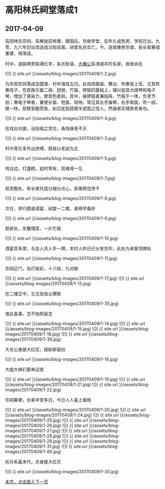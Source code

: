 高阳林氏祠堂落成1
========================

2017-04-09
------------------------
高阳林氏宗祠，系解放前修建，建国后，充做学堂，后年久成危房，学校迁出。九零、九六年旧址改造成沿街店面，祠堂名存实亡。今，适值重修宗谱，各长辈筹措重建，得落成。

村中，道路两旁贴满红字，各式标语，[大椿公](http://baike.baidu.com/item/%E6%9E%97%E5%A4%A7%E6%A4%BF/4027831)系清咸丰时名家，故居尚在

![]( {{ site.url }}/assets/blog-images/20170409/1-2.jpg)

为庆祝宗祠落成及圆谱，村中演戏五日。此戏班服装、舞台、吹奏皆上佳，尤其吹奏班子，在民族乐器二胡、琵琶、竹笛、锣鼓的基础上，辅以低音大提琴和电子琴，增加了感染力，使音色柔和。其中，操锣鼓者兼指挥、竹板于一体，负责节拍；奏电子琴者，兼使长笛、短笛、唢呐，常见其左手操琴，右手取笛，吹一段，换一样。琵琶音脆而急，如见犹抱琵琶半遮面之佳人，然操者实矮胖老者也。

![]( {{ site.url }}/assets/blog-images/20170409/1-4.jpg)

在戏台对面，设始祖之灵位，香烛昼夜不灭

![]( {{ site.url }}/assets/blog-images/20170409/1-3.jpg)

村中青壮多外出拼搏，观戏以老幼为主

![]( {{ site.url }}/assets/blog-images/20170409/1-5.jpg)

戏台边，灯盏糕，幼时常有，现难得一见

![]( {{ site.url }}/assets/blog-images/20170409/1-7.jpg)

观至酣处，有长者托盘分烟分点心，获赠两包饼干

![]( {{ site.url }}/assets/blog-images/20170409/1-8.jpg)

次日，举行圆谱酒宴，祠堂一二楼，桌椅早备好

![]( {{ site.url }}/assets/blog-images/20170409/1-9.jpg)

厨房处，杀蟹理菜，一片忙碌

![]( {{ site.url }}/assets/blog-images/20170409/1-10.jpg)

酒宴百多席，与会人员人手一牌，本村人昨日已分发完毕，此处为来客领牌处

![]( {{ site.url }}/assets/blog-images/20170409/1-11.jpg)

宗祠正门，张灯结彩，十八柱，九对联

![]( {{ site.url }}/assets/blog-images/20170409/1-17.jpg)
![]( {{ site.url }}/assets/blog-images/20170409/1-13.jpg)

在二楼正中，又见张伯父撰联

![]( {{ site.url }}/assets/blog-images/20170409/1-35.jpg)

值此喜事，怎不拍照留念

![]( {{ site.url }}/assets/blog-images/20170409/1-14.jpg)
![]( {{ site.url }}/assets/blog-images/20170409/1-15.jpg)
![]( {{ site.url }}/assets/blog-images/20170409/1-18.jpg)
![]( {{ site.url }}/assets/blog-images/20170409/1-39.jpg)

大长公身披大红花，按新郎装扮

![]( {{ site.url }}/assets/blog-images/20170409/1-16.jpg)

大姐大婶们客串迎宾

![]( {{ site.url }}/assets/blog-images/20170409/1-19.jpg)
![]( {{ site.url }}/assets/blog-images/20170409/1-21.jpg)
![]( {{ site.url }}/assets/blog-images/20170409/1-22.jpg)

宗祠筹建，长辈辛劳多日，今日人人喜上眉梢

![]( {{ site.url }}/assets/blog-images/20170409/1-20.jpg)
![]( {{ site.url }}/assets/blog-images/20170409/1-24.jpg)
![]( {{ site.url }}/assets/blog-images/20170409/1-25.jpg)
![]( {{ site.url }}/assets/blog-images/20170409/1-26.jpg)
![]( {{ site.url }}/assets/blog-images/20170409/1-27.jpg)
![]( {{ site.url }}/assets/blog-images/20170409/1-28.jpg)
![]( {{ site.url }}/assets/blog-images/20170409/1-29.jpg)
![]( {{ site.url }}/assets/blog-images/20170409/1-31.jpg)
![]( {{ site.url }}/assets/blog-images/20170409/1-80.jpg)

灰孙系最末代，亦身披大红花

![]( {{ site.url }}/assets/blog-images/20170409/1-30.jpg)

[未完，点击载入下一页](/2017/04/09/祠堂落成2.html)